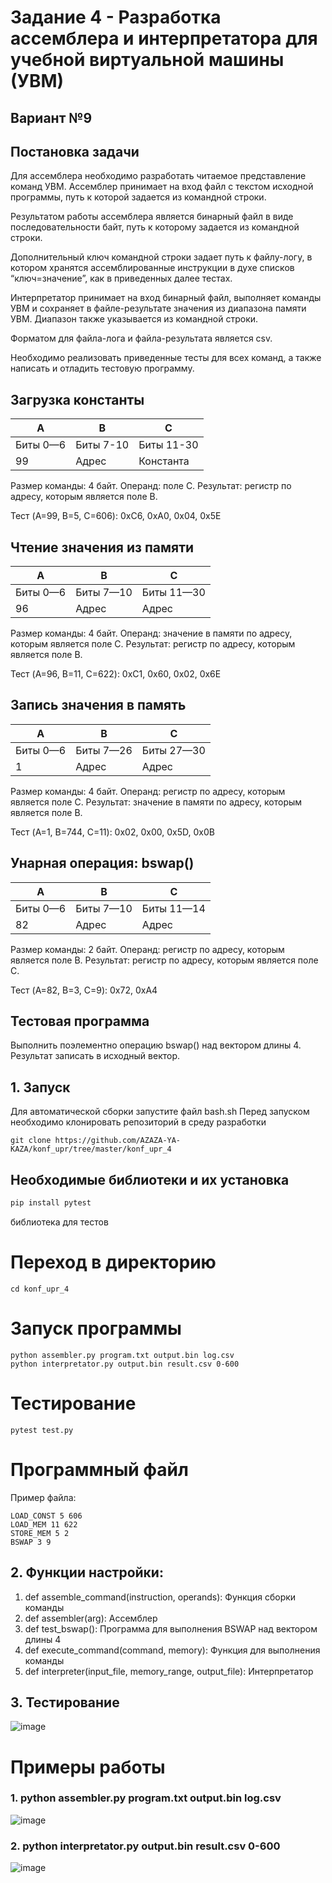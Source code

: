# Задание 4 - Разработка ассемблера и интерпретатора для учебной виртуальной машины (УВМ)
## Вариант №9
## Постановка задачи
Для ассемблера необходимо разработать читаемое представление команд УВМ. Ассемблер принимает на вход файл с текстом исходной программы, путь к которой задается из командной строки.

Результатом работы ассемблера является бинарный файл в виде последовательности байт, путь к которому задается из командной строки.

Дополнительный ключ командной строки задает путь к файлу-логу, в котором хранятся ассемблированные инструкции в духе списков 
“ключ=значение”, как в приведенных далее тестах.

Интерпретатор принимает на вход бинарный файл, выполняет команды УВМ и сохраняет в файле-результате значения из диапазона памяти УВМ. Диапазон также указывается из командной строки.

Форматом для файла-лога и файла-результата является csv.

Необходимо реализовать приведенные тесты для всех команд, а также написать и отладить тестовую программу.

## Загрузка константы
| A | B | C |
|---|---|---|
| Биты 0—6 | Биты 7-10 | Биты 11-30 |
| 99 | Адрес | Константа |

Размер команды: 4 байт. Операнд: поле C. Результат: регистр по адресу, которым является поле B.

Тест (A=99, B=5, C=606): 0xС6, 0xA0, 0x04, 0x5E

## Чтение значения из памяти
| A | B | C |
|---|---|---|
|Биты 0—6 | Биты 7—10 | Биты 11—30|
| 96 | Адрес | Адрес|

Размер команды: 4 байт. Операнд: значение в памяти по адресу, которым является поле C. Результат: регистр по адресу, которым является поле B.

Тест (A=96, B=11, C=622): 0xC1, 0x60, 0x02, 0x6E

## Запись значения в память
| A | B | C |
|---|---|---|
| Биты 0—6 | Биты 7—26 | Биты 27—30|
|1 | Адрес | Адрес |

Размер команды: 4 байт. Операнд: регистр по адресу, которым является поле C. Результат: значение в памяти по адресу, которым является поле B.

Тест (A=1, B=744, C=11): 0x02, 0x00, 0x5D, 0x0B

## Унарная операция: bswap()
| A | B | C |
|---|---|---|
| Биты 0—6 | Биты 7—10 | Биты 11—14 |
| 82 | Адрес | Адрес |

Размер команды: 2 байт. Операнд: регистр по адресу, которым является поле B. Результат: регистр по адресу, которым является поле C.

Тест (A=82, B=3, C=9): 0x72, 0xA4

## Тестовая программа
Выполнить поэлементно операцию bswap() над вектором длины 4. Результат записать в исходный вектор.
## 1. Запуск
Для автоматической сборки запустите файл bash.sh
Перед запуском необходимо клонировать репозиторий в среду разработки
```
git clone https://github.com/AZAZA-YA-KAZA/konf_upr/tree/master/konf_upr_4
```
## Необходимые библиотеки и их установка
```Bash
pip install pytest
```
библиотека для тестов
# Переход в директорию
```shell
cd konf_upr_4
```
# Запуск программы
```shell
python assembler.py program.txt output.bin log.csv
python interpretator.py output.bin result.csv 0-600
```
# Тестирование
```shell
pytest test.py
```
# Программный файл
Пример файла:
```
LOAD_CONST 5 606
LOAD_MEM 11 622
STORE_MEM 5 2
BSWAP 3 9
```
## 2. Функции настройки:
1. def assemble_command(instruction, operands): Функция сборки команды
2. def assembler(arg): Ассемблер
3. def test_bswap(): Программа для выполнения BSWAP над вектором длины 4
4. def execute_command(command, memory): Функция для выполнения команды
5. def interpreter(input_file, memory_range, output_file): Интерпретатор
## 3. Тестирование
![image](https://github.com/user-attachments/assets/daa40bbe-9e54-45c0-87e9-627712f6d59d)
# Примеры работы
### 1.  python assembler.py program.txt output.bin log.csv
![image](https://github.com/user-attachments/assets/94e8a797-21b6-4036-a00f-25f07d0dbed9)
### 2. python interpretator.py output.bin result.csv 0-600
![image](https://github.com/user-attachments/assets/613a7754-b24c-4159-8098-16bb647e3fbb)
